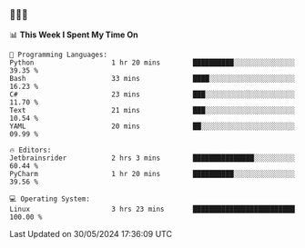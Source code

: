 ### 👋👋👋
<!--START_SECTION:waka-->
📊 **This Week I Spent My Time On** 

```text
💬 Programming Languages: 
Python                   1 hr 20 mins        ██████████░░░░░░░░░░░░░░░   39.35 % 
Bash                     33 mins             ████░░░░░░░░░░░░░░░░░░░░░   16.23 % 
C#                       23 mins             ███░░░░░░░░░░░░░░░░░░░░░░   11.70 % 
Text                     21 mins             ███░░░░░░░░░░░░░░░░░░░░░░   10.54 % 
YAML                     20 mins             ██░░░░░░░░░░░░░░░░░░░░░░░   09.99 % 

🔥 Editors: 
Jetbrainsrider           2 hrs 3 mins        ███████████████░░░░░░░░░░   60.44 % 
PyCharm                  1 hr 20 mins        ██████████░░░░░░░░░░░░░░░   39.56 % 

💻 Operating System: 
Linux                    3 hrs 23 mins       █████████████████████████   100.00 % 
```


 Last Updated on 30/05/2024 17:36:09 UTC
<!--END_SECTION:waka-->
